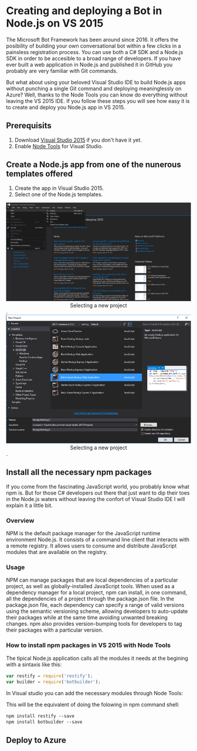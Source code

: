 # Creating and deploying a Bot in Node.js on VS 2015

The Microsoft Bot Framework has been around since 2016. It offers the posibility of building your own conversational bot within a few clicks in a painsless registration process. You can use both a C# SDK and a Node.js SDK in order to be accesible to a broad range of developers. If you have ever built a web application in Node.js and published it in GitHub you probably are very familiar with Git commands.

But what about using your beloved Visual Studio IDE to build Node.js apps without punching a single Git command and deploying meaninglessly on Azure? Well, thanks to the Node Tools you can know do everything without leaving the VS 2015 IDE. If you follow these steps you will see how easy it is to create and deploy you Node.js app in VS 2015.

## Prerequisits

1. Download [Visual Studio 2015](https://www.visualstudio.com/post-download-vs/?sku=community&clcid=0x409&downloadrename=true) if you don't have it yet.
2. Enable [Node Tools](https://www.visualstudio.com/vs/node-js/) for Visual Studio.

## Create a Node.js app from one of the nunerous templates offered

1. Create the app in Visual Studio 2015. 
2. Select one of the Node.js templates.

<div style="text-align:center"><img src ="https://github.com/FranciscoPonceGomez/Articles/blob/master/Articles/images/newProject.png" /> Selecting a new project </div>. 
<div style="text-align:center"><img src ="https://github.com/FranciscoPonceGomez/Articles/blob/master/Articles/images/NodeJSProject.png" /> Selecting a new project </div>. 

## Install all the necessary npm packages

If you come from the fascinating JavaScript world, you probably know what npm is. But for those C# developers out there that just want to dip their toes in the Node.js waters without leaving the confort of Visual Studio IDE I will explain it a little bit.

### Overview

NPM is the default package manager for the JavaScript runtime environment Node.js. It consists of a command line client that interacts with a remote registry. It allows users to consume and distribute JavaScript modules that are available on the registry.

### Usage

NPM can manage packages that are local dependencies of a particular project, as well as globally-installed JavaScript tools. When used as a dependency manager for a local project, npm can install, in one command, all the dependencies of a project through the package.json file. In the package.json file, each dependency can specify a range of valid versions using the semantic versioning scheme, allowing developers to auto-update their packages while at the same time avoiding unwanted breaking changes. npm also provides version-bumping tools for developers to tag their packages with a particular version.

### How to install npm packages in VS 2015 with Node Tools

The tipical Node.js application calls all the modules it needs at the begining with a sintaxis like this:

```javascript
var restify = require('restify');
var builder = require('botbuilder');
```

In Visual studio you can add the necessary modules through Node Tools:


This will be the equivalent of doing the folowing in npm command shell:

```npm
npm install restify --save
npm install botbuilder --save
```


## Deploy to Azure

